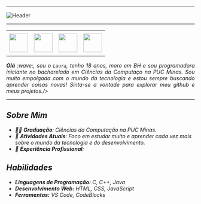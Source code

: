 <!--- Olá, esse é meu readme, fique à vontade para utilizá-lo como quiser! --> 

-----

<div>
<img align="center" alt="Header" src="https://github.com/laurapersilva/laurapersilva/assets/161455932/d4feb376-ef38-4d2f-a02c-b7729de01fae" />

</div>

-----

<div align="center">
<table>
<tr>
 <td align="center" colspan="11"></td>
</tr> 
<td><a href="mailto:lapersilva@gmail.com" target="_blank"><img src="https://github.com/joaopauloaramuni/joaopauloaramuni/blob/main/img/gmail3.png?raw=true" width="50px" height="50px"/></a>
</td>
<td><a href="https://wa.me/5531980132317" target="_blank"><img src="https://github.com/joaopauloaramuni/joaopauloaramuni/blob/main/img/wpp2.png?raw=true" width="50px" height="50px"/></a>
</td>
<td><a href="https://www.instagram.com/laura_persilvaa/" target="_blank"><img src="https://github.com/joaopauloaramuni/joaopauloaramuni/blob/main/img/insta2.png?raw=true" width="50px" height="50px"/></a>
</td>
<td><a href="https://www.linkedin.com/in/laurapersilva/" target="_blank"><img src="https://github.com/joaopauloaramuni/joaopauloaramuni/blob/main/img/linkedin2.png?raw=true" width="50px" height="50px"/></a>

<tr>
 <td align="center" colspan="11"></td>
</tr> 
</table>

</div>
<div align="justify">
<i><b>Olá</b> :wave:, sou o <code>Laura</code>, tenho 18 anos, moro em BH e sou programadora iniciante no bacharelado em Ciências da Computaço na PUC Minas. Sou muito empolgada com o mundo da tecnologia e estou sempre buscando aprender coisas novas! Sinta-se a vontade para explorar meu github e meus projetos./>
</div>

-----
## Sobre Mim

- 👨‍🎓 **Graduação**: Ciências da Computação na PUC Minas.
- 🌱 **Atividades Atuais**: Foco em estudar muito e aprender cada vez mais sobre o mundo da tecnologia e do desenvolvimento.
- 💼 **Experiência Profissional**: 

## Habilidades

- **Linguagens de Programação:** C, C++, Java
- **Desenvolvimento Web:** HTML, CSS, JavaScript
- **Ferramentas:** VS Code, CodeBlocks


